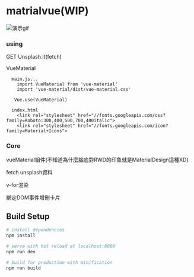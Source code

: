 # matrialvue(WIP)


![演示gif](https://chienweiluo.online/CommonImage/vuematerial.gif)

### using

GET Unsplash.it(fetch)

VueMaterial

```
  main.js...
    import VueMaterial from 'vue-material'
    import 'vue-material/dist/vue-material.css'

   Vue.use(VueMaterial)

  index.html
    <link rel="stylesheet" href="//fonts.googleapis.com/css?family=Roboto:300,400,500,700,400italic">
    <link rel="stylesheet" href="//fonts.googleapis.com/icon?family=Material+Icons">
```




### Core

vueMaterial組件(不知道為什麼腦底對RWD的印象就是MaterialDesign這種XD)

fetch unsplash資料

v-for渲染

綁定DOM事件增刪卡片


## Build Setup

``` bash
# install dependencies
npm install

# serve with hot reload at localhost:8080
npm run dev

# build for production with minification
npm run build
```
